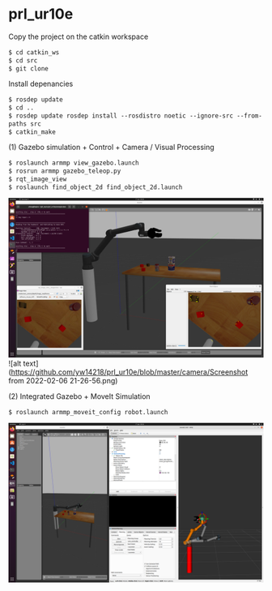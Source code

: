 # prl_ur10e


Copy the project on the catkin workspace
```
$ cd catkin_ws
$ cd src
$ git clone
```

Install depenancies
``` 
$ rosdep update
$ cd ..
$ rosdep update rosdep install --rosdistro noetic --ignore-src --from-paths src
$ catkin_make
```

(1) Gazebo simulation + Control + Camera / Visual Processing
```
$ roslaunch armmp view_gazebo.launch
$ rosrun armmp gazebo_teleop.py
$ rqt_image_view
$ roslaunch find_object_2d find_object_2d.launch
```
 
 ![alt text](https://github.com/yw14218/prl_ur10e/blob/master/camera/Screenshot%20from%202022-01-17%2000-30-22.png)
 ![alt text](https://github.com/yw14218/prl_ur10e/blob/master/camera/Screenshot from 2022-02-06 21-26-56.png)
 
(2) Integrated Gazebo + MoveIt Simulation
```
$ roslaunch armmp_moveit_config robot.launch
```
 
 ![alt text](https://github.com/yw14218/prl_ur10e/blob/master/camera/Screenshot%20from%202022-01-17%2000-36-33.png)
